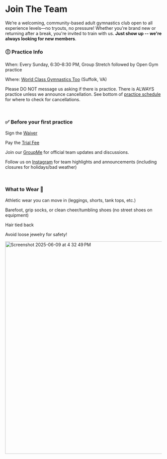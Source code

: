 <!---layout: page
title: "About"
permalink: /join-the-team--->

# Join The Team

We’re a welcoming, community-based adult gymnastics club open to all experience levels—no tryouts, no pressure! Whether you're brand new or returning after a break, you're invited to train with us. <b>Just show up -- we're always looking for new members</b>.

### 🕕 Practice Info
When: Every Sunday, 6:30–8:30 PM, Group Stretch followed by Open Gym practice

Where: [World Class Gymnastics Too](https://maps.app.goo.gl/WeeFDnk2yMAJmSaF6) (Suffolk, VA)

Please DO NOT message us asking if there is practice. There is ALWAYS practice unless we announce cancellation. See bottom of [practice schedule](https://vbadultgymnasticsclub.github.io/practice-schedule) for where to check for cancellations.

<br />

### ✅ Before your first practice
Sign the [Waiver](https://docs.google.com/forms/d/e/1FAIpQLSdMvfkJ21OISbY_ON44MipwZDLfCoWonHfgpJlznMz_Gwzkeg/viewform)

Pay the [Trial Fee](https://checkout.square.site/merchant/MLP80EWDW4CD5/checkout/AP6UEU6QKDSXTDMAJH37GEC2)

Join our [GroupMe](https://groupme.com/join_group/87617300/U5zsqMLk) for official team updates and discussions.

Follow us on [Instagram](https://www.instagram.com/vbadultgymnasticsclub) for team highlights and announcements (including closures for holidays/bad weather)

<br />

### What to Wear 👕

Athletic wear you can move in (leggings, shorts, tank tops, etc.)

Barefoot, grip socks, or clean cheer/tumbling shoes (no street shoes on equipment)

Hair tied back

Avoid loose jewelry for safety!

<img width="685" alt="Screenshot 2025-06-09 at 4 32 49 PM" src="https://github.com/user-attachments/assets/a1d6caa3-481f-488b-8442-ba9ac6ef5679" />



